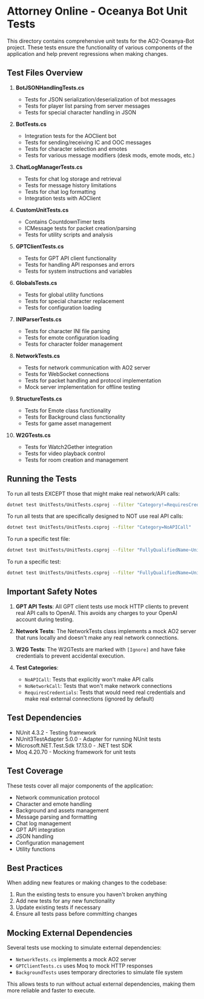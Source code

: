 # Attorney Online - Oceanya Bot Unit Tests

This directory contains comprehensive unit tests for the AO2-Oceanya-Bot project. These tests ensure the functionality of various components of the application and help prevent regressions when making changes.

## Test Files Overview

1. **BotJSONHandlingTests.cs**
   - Tests for JSON serialization/deserialization of bot messages
   - Tests for player list parsing from server messages
   - Tests for special character handling in JSON

2. **BotTests.cs**
   - Integration tests for the AOClient bot
   - Tests for sending/receiving IC and OOC messages
   - Tests for character selection and emotes
   - Tests for various message modifiers (desk mods, emote mods, etc.)

3. **ChatLogManagerTests.cs**
   - Tests for chat log storage and retrieval
   - Tests for message history limitations
   - Tests for chat log formatting
   - Integration tests with AOClient

4. **CustomUnitTests.cs**
   - Contains CountdownTimer tests
   - ICMessage tests for packet creation/parsing
   - Tests for utility scripts and analysis

5. **GPTClientTests.cs**
   - Tests for GPT API client functionality
   - Tests for handling API responses and errors
   - Tests for system instructions and variables

6. **GlobalsTests.cs**
   - Tests for global utility functions
   - Tests for special character replacement
   - Tests for configuration loading

7. **INIParserTests.cs**
   - Tests for character INI file parsing
   - Tests for emote configuration loading
   - Tests for character folder management

8. **NetworkTests.cs**
   - Tests for network communication with AO2 server
   - Tests for WebSocket connections
   - Tests for packet handling and protocol implementation
   - Mock server implementation for offline testing

9. **StructureTests.cs**
   - Tests for Emote class functionality
   - Tests for Background class functionality
   - Tests for game asset management

10. **W2GTests.cs**
    - Tests for Watch2Gether integration
    - Tests for video playback control
    - Tests for room creation and management

## Running the Tests

To run all tests EXCEPT those that might make real network/API calls:

```bash
dotnet test UnitTests/UnitTests.csproj --filter "Category!=RequiresCredentials"
```

To run all tests that are specifically designed to NOT use real API calls:

```bash
dotnet test UnitTests/UnitTests.csproj --filter "Category=NoAPICall"
```

To run a specific test file:

```bash
dotnet test UnitTests/UnitTests.csproj --filter "FullyQualifiedName~UnitTests.ChatLogManagerTests"
```

To run a specific test:

```bash
dotnet test UnitTests/UnitTests.csproj --filter "FullyQualifiedName=UnitTests.ICMessageTests.Test_ICMessage_ToCommand"
```

## Important Safety Notes

1. **GPT API Tests**: All GPT client tests use mock HTTP clients to prevent real API calls to OpenAI. This avoids any charges to your OpenAI account during testing.

2. **Network Tests**: The NetworkTests class implements a mock AO2 server that runs locally and doesn't make any real network connections.

3. **W2G Tests**: The W2GTests are marked with `[Ignore]` and have fake credentials to prevent accidental execution.

4. **Test Categories**:
   - `NoAPICall`: Tests that explicitly won't make API calls
   - `NoNetworkCall`: Tests that won't make network connections
   - `RequiresCredentials`: Tests that would need real credentials and make real external connections (ignored by default)

## Test Dependencies

- NUnit 4.3.2 - Testing framework
- NUnit3TestAdapter 5.0.0 - Adapter for running NUnit tests
- Microsoft.NET.Test.Sdk 17.13.0 - .NET test SDK
- Moq 4.20.70 - Mocking framework for unit tests

## Test Coverage

These tests cover all major components of the application:

- Network communication protocol
- Character and emote handling
- Background and assets management
- Message parsing and formatting
- Chat log management
- GPT API integration
- JSON handling
- Configuration management
- Utility functions

## Best Practices

When adding new features or making changes to the codebase:

1. Run the existing tests to ensure you haven't broken anything
2. Add new tests for any new functionality
3. Update existing tests if necessary
4. Ensure all tests pass before committing changes

## Mocking External Dependencies

Several tests use mocking to simulate external dependencies:

- `NetworkTests.cs` implements a mock AO2 server
- `GPTClientTests.cs` uses Moq to mock HTTP responses
- `BackgroundTests` uses temporary directories to simulate file system

This allows tests to run without actual external dependencies, making them more reliable and faster to execute.
